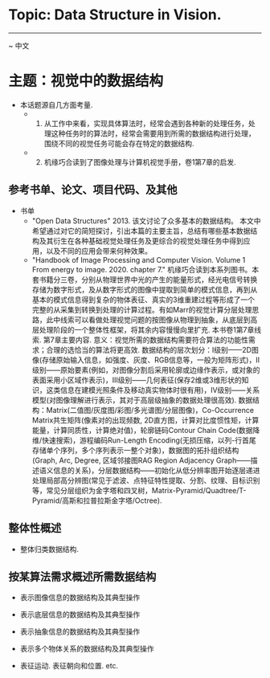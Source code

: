 # Topic: Data Structure in Vision.



---
~ 中文
# 主题：视觉中的数据结构

* 本话题源自几方面考量. 
  * 1. 从工作中来看，实现具体算法时，经常会遇到各种新的处理任务，处理这种任务时的算法时，经常会需要用到所需的数据结构进行处理，围绕不同的视觉任务可能会存在特定的数据结构.
  * 2. 机缘巧合读到了图像处理与计算机视觉手册，卷1第7章的启发.

## 参考书单、论文、项目代码、及其他

* 书单
  * "Open Data Structures" 2013.
    该文讨论了众多基本的数据结构。
    本文中希望通过对它的简短探讨，引出本篇的主要主旨，总结有哪些基本数据结构及其衍生在各种基础视觉处理任务及更综合的视觉处理任务中得到应用，以及不同的应用会带来何种效果。
  * "Handbook of Image Processing and Computer Vision. Volume 1 From energy to image. 2020. chapter 7."
    机缘巧合读到本系列图书。本套书籍分三卷，分别从物理世界中光的产生的能量形式，经光电信号转换存储为数字形式，及从数字形式的图像中提取到简单的模式信息，再到从基本的模式信息得到复杂的物体表征、真实的3维重建过程等形成了一个完整的从采集到转换到处理的计算过程。有如Marr的视觉计算分层处理思路，此中线索可以看做处理视觉问题的按图像从物理到抽象，从底层到高层处理阶段的一个整体性框架，将其余内容慢慢向里扩充.
    本书卷1第7章线索.
    第7章主要内容. 意义：视觉所需的数据结构需要符合算法的功能性需求；合理的选恰当的算法将更高效. 数据结构的层次划分：I级别——2D图像(存储原始输入信息，如强度、灰度、RGB信息等，一般为矩阵形式)，II级别——原始要素(例如，对图像分割后采用轮廓或边缘作表示，或对象的表面采用小区域作表示)，III级别——几何表征(保存2维或3维形状的知识，这类信息在建模光照条件及移动真实物体时很有用)，IV级别——关系模型(对图像理解进行表示，其对于高层级抽象的数据处理很高效). 数据结构：Matrix(二值图/灰度图/彩图/多光谱图/分层图像)，Co-Occurrence Matrix共生矩阵(像素对的出现频数, 2D直方图，计算对比度惯性矩，计算能量，计算同质性，计算绝对值)，轮廓链码Contour Chain Code(数据降维/快速搜索)，游程编码Run-Length Encoding(无损压缩，以列-行首尾存储单个序列，多个序列表示一整个对象)，数据图的拓扑组织结构(Graph, Arc, Degree, 区域邻接图RAG Region Adjacency Graph——描述语义信息的关系)，分层数据结构——初始化从低分辨率图开始逐层递进处理局部高分辨图(常见于滤波、点特征特性提取、分割、纹理、目标识别等，常见分层组织为金字塔和四叉树，Matrix-Pyramid/Quadtree/T-Pyramid/高斯和拉普拉斯金字塔/Octree).

## 整体性概述
* 整体归类数据结构.

## 按某算法需求概述所需数据结构
* 表示图像信息的数据结构及其典型操作
* 表示底层信息的数据结构及其典型操作
* 表示抽象信息的数据结构及其典型操作
* 表示多个物体关系的数据结构及其典型操作

* 表征运动. 表征朝向和位置. etc.